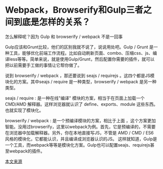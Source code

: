 # Webpack，Browserify和Gulp三者之间到底是怎样的关系？

怎么解释呢？因为 Gulp 和 browserify / webpack 不是一回事

Gulp应该和Grunt比较，他们的区别我就不说了，说说用处吧。Gulp / Grunt 是一种工具，能够优化前端工作流程。比如自动刷新页面、combo、压缩css、js、编译less等等。简单来说，就是使用Gulp/Grunt，然后配置你需要的插件，就可以把以前需要手工做的事情让它帮你做了。

说到 browserify / webpack ，那还要说到 seajs / requirejs 。这四个都是JS模块化的方案。其中seajs / require 是一种类型，browserify / webpack 是另一种类型。

seajs / require : 是一种在线"编译" 模块的方案，相当于在页面上加载一个 CMD/AMD 解释器。这样浏览器就认识了 define、exports、module 这些东西。也就实现了模块化。

browserify / webpack : 是一个预编译模块的方案，相比于上面 ，这个方案更加智能。没用过browserify，这里以webpack为例。首先，它是预编译的，不需要在浏览器中加载解释器。另外，你在本地直接写JS，不管是 AMD / CMD / ES6 风格的模块化，它都能认识，并且编译成浏览器认识的JS。
这样就知道，Gulp是一个工具，而webpack等等是模块化方案。Gulp也可以配置seajs、requirejs甚至webpack的插件。

[本文来源](http://zhidao.baidu.com/link?url=nwgsLN8pb-_gYqaEB7vwxDTa5Um8ASdmEAvQeD4nqsDKqqeJ3zhaJ3eGqjSCYRsWPvOucymuz7_Zlt7LetkV7MHt1d-vexKH62ZUmjpFIQy)
